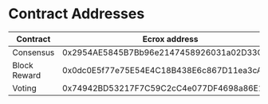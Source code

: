# Contract Addresses

| Contract     | Ecrox address                               | Ecrox Testnet address                      |
| ------------ | ------------------------------------------- | ------------------------------------------ |
| Consensus    | 0x2954AE5845B7Bb96e2147458926031a02D33C6E7  | 0x7a50DA02076061aeB56C37A951b26b4B6903a4A5 |
| Block Reward | 0x0dc0E5f77e75E54E4C18B438E6c867D11ea3cAD6  | 0x824bB5954736A4290544Aa85B8D0db9D46f10EF2 |
| Voting       | 0x74942BD53217F7C59C2cC4e077DF4698a86E10eB  | 0x27Cffbcbe6B1DD5D6d7F2057869131f1BdE2A08C |
